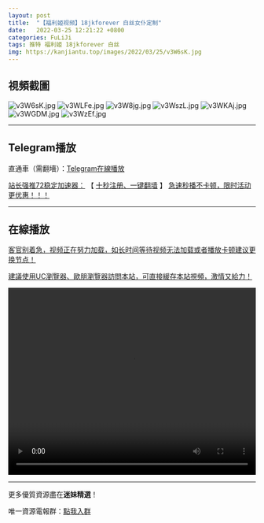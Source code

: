 ```yaml
---
layout: post
title:  "【福利姬视频】18jkforever 白丝女仆定制"
date:   2022-03-25 12:21:22 +0800
categories: FuLiJi
tags: 推特 福利姬 18jkforever 白丝
img: https://kanjiantu.top/images/2022/03/25/v3W6sK.jpg
---
```



## 視頻截圖

![v3W6sK.jpg](https://kanjiantu.top/images/2022/03/25/v3W6sK.jpg)
![v3WLFe.jpg](https://kanjiantu.top/images/2022/03/25/v3WLFe.jpg)
![v3W8jg.jpg](https://kanjiantu.top/images/2022/03/25/v3W8jg.jpg)
![v3WszL.jpg](https://kanjiantu.top/images/2022/03/25/v3WszL.jpg)
![v3WKAj.jpg](https://kanjiantu.top/images/2022/03/25/v3WKAj.jpg)
![v3WGDM.jpg](https://kanjiantu.top/images/2022/03/25/v3WGDM.jpg)
![v3WzEf.jpg](https://kanjiantu.top/images/2022/03/25/v3WzEf.jpg)

* * *
## Telegram播放

直通車（需翻墻）：[Telegram在線播放](https://t.me/mimeijingxuan/121)

<u>站长强推72稳定加速器：</u> 【 [十秒注册、一键翻墙](https://www.mimei.blog/skip/vpn.html) 】
<u>  急速秒播不卡顿，限时活动更优惠！！！</u>
* * *
## 在線播放
<u>客官别着急，视频正在努力加载，如长时间等待视频无法加载或者播放卡顿建议更换节点！</u>

<u>建議使用UC瀏覽器、歐朋瀏覽器訪問本站，可直接緩存本站視頻，激情又給力！</u>
<center><video src="https://cdn.publer.io/uploads/videos/6245a681db2797794f1473b5/7a264ffbd7c4b3ebdf569b71e02dfaf4.mp4" width="100%" height="380px" controls="controls"></video></center>


* * *
更多優質資源盡在**迷妹精選**！

唯一資源電報群：[點我入群](https://t.me/mimeijingxuan)


